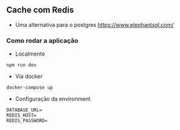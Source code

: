 ## Cache com Redis

- Uma alternativa para o postgres https://www.elephantsql.com/

### Como rodar a aplicação

- Localmente
```
npm run dev
```

- Via docker

```
docker-compose up
```

- Configuração da environment

```
DATABASE_URL=
REDIS_HOST=
REDIS_PASSWORD=
```